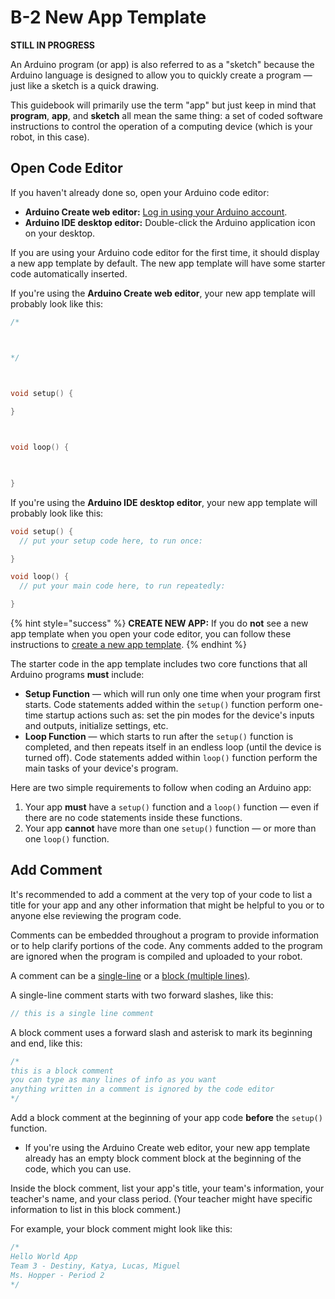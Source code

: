 # B-2 New App Template

**STILL IN PROGRESS**

An Arduino program \(or app\) is also referred to as a "sketch" because the Arduino language is designed to allow you to quickly create a program — just like a sketch is a quick drawing.

This guidebook will primarily use the term "app" but just keep in mind that **program**, **app**, and **sketch** all mean the same thing:  a set of coded software instructions to control the operation of a computing device \(which is your robot, in this case\).

## Open Code Editor

If you haven't already done so, open your Arduino code editor:

* **Arduino Create web editor:**  [Log in using your Arduino account](https://create.arduino.cc/editor/).
* **Arduino IDE desktop editor:**  Double-click the Arduino application icon on your desktop.

If you are using your Arduino code editor for the first time, it should display a new app template by default. The new app template will have some starter code automatically inserted.

If you're using the **Arduino Create web editor**, your new app template will probably look like this:

```cpp
/*

*/

void setup() {
    
}

void loop() {
    
}

```

If you're using the **Arduino IDE desktop editor**, your new app template will probably look like this:

```cpp
void setup() {
  // put your setup code here, to run once:

}

void loop() {
  // put your main code here, to run repeatedly:

}
```

{% hint style="success" %}
**CREATE NEW APP:**  If you do **not** see a new app template when you open your code editor, you can follow these instructions to [create a new app template](../../references/arduino-code-editor/create-new-app.md).
{% endhint %}

The starter code in the app template includes two core functions that all Arduino programs **must** include:

* **Setup Function** — which will run only one time when your program first starts. Code statements added within the `setup()` function perform one-time startup actions such as:  set the pin modes for the device's inputs and outputs, initialize settings, etc.
* **Loop Function** — which starts to run after the `setup()` function is completed, and then repeats itself in an endless loop \(until the device is turned off\). Code statements added within `loop()` function perform the main tasks of your device's program.

Here are two simple requirements to follow when coding an Arduino app:

1. Your app **must** have a `setup()` function and a `loop()` function — even if there are no code statements inside these functions.
2. Your app **cannot** have more than one `setup()` function — or more than one `loop()` function.

## Add Comment

It's recommended to add a comment at the very top of your code to list a title for your app and any other information that might be helpful to you or to anyone else reviewing the program code.

Comments can be embedded throughout a program to provide information or to help clarify portions of the code. Any comments added to the program are ignored when the program is compiled and uploaded to your robot.

A comment can be a [single-line](https://www.arduino.cc/reference/en/language/structure/further-syntax/singlelinecomment/) or a [block \(multiple lines\)](https://www.arduino.cc/reference/en/language/structure/further-syntax/blockcomment/).

A single-line comment starts with two forward slashes, like this:

```cpp
// this is a single line comment
```

A block comment uses a forward slash and asterisk to mark its beginning and end, like this:

```cpp
/*
this is a block comment
you can type as many lines of info as you want
anything written in a comment is ignored by the code editor
*/
```

Add a block comment at the beginning of your app code **before** the `setup()` function.

* If you're using the Arduino Create web editor, your new app template already has an empty block comment block at the beginning of the code, which you can use.

Inside the block comment, list your app's title, your team's information, your teacher's name, and your class period.  \(Your teacher might have specific information to list in this block comment.\)

For example, your block comment might look like this:

```cpp
/*
Hello World App
Team 3 - Destiny, Katya, Lucas, Miguel
Ms. Hopper - Period 2
*/
```

